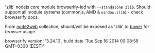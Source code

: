 'zlib' nodejs core module browserify-ied with `--standalone zlib`. Should support all module systems (commonjs, AMD & `window.zlib`) - check browserify docs.

From [node2web](http://github.com/anodynos/node2web) collection,
should/will be exposed as 'zlib' to [bower](http://bower.io) for *browser* usage.

browserify version: '3.24.10', build date 'Tue Sep 16 2014 00:08:59 GMT+0300 (EEST)'